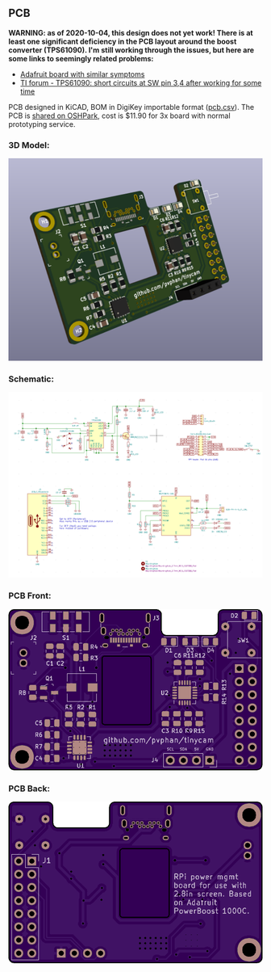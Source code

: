 PCB
---

**WARNING: as of 2020-10-04, this design does not yet work! There is at least one significant deficiency in the PCB layout around the boost converter (TPS61090). I'm still working through the issues, but here are some links to seemingly related problems:**

- [Adafruit board with similar symptoms](https://forums.adafruit.com/viewtopic.php?f=19&t=110556&start=15)
- [TI forum - TPS61090: short circuits at SW pin 3,4 after working for some time](https://e2e.ti.com/support/power-management/f/196/t/642142?TPS61090-short-circuits-at-SW-pin-3-4-after-working-for-some-time)

PCB designed in KiCAD, BOM in DigiKey importable format ([pcb.csv](pcb.csv)).
The PCB is [shared on OSHPark](https://oshpark.com/shared_projects/fBtFeIY9), cost is $11.90 for 3x board with normal prototyping service.

### 3D Model:

![3dmodel.png](3dmodel.png)


### Schematic:

![schematic.png](schematic.png)


### PCB Front:

![pcbfront.png](pcbfront.png)


### PCB Back:

![pcbback.png](pcbback.png)
